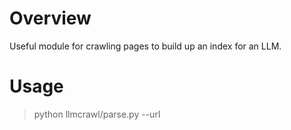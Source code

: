 # Overview

Useful module for crawling pages to build up an index for an LLM.

# Usage

> python llmcrawl/parse.py --url <path-to-url>
